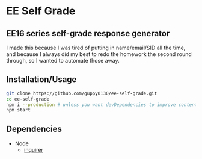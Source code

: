 # EE Self Grade

## EE16 series self-grade response generator

I made this because I was tired of putting in name/email/SID all the time, and because I always did my best to redo the homework the second round through, so I wanted to automate those away.

## Installation/Usage

```bash
git clone https://github.com/guppy0130/ee-self-grade.git
cd ee-self-grade
npm i --production # unless you want devDependencies to improve content
npm start
```

## Dependencies
* Node
    * [inquirer](https://www.npmjs.com/package/inquirer)
